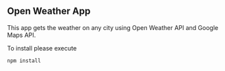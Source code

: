 ## Open Weather App

This app gets the weather on any city using Open Weather API and Google Maps API.

To install please execute

```
npm install
```